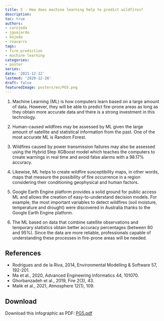 ```yaml
---
title: 5 - How does machine learning help to predict wildfires?
description: 
toc: true
authors:
- carojeda
- jguajardo
- kojeda
- rnavarro
tags:
- fire prediction
- machine learning
categories:
- poster
series:
date: '2021-12-12'
lastmod: '2020-12-20'
draft: false
featuredImage: posters/en/PG5.png
---
```



1. Machine Learning (ML) is how computers learn based on a large
   amount of data. However, they will be able to predict fire-prone
   areas as long as they obtain more accurate data and there is a
   strong investment in this technology.

2. Human-caused wildfires may be assessed by ML given the large amount
   of satellite and statistical information from the past. One of the
   most accurate ML is Random Forest.

3. Wildfires caused by power transmission failures may also be
   assessed using the Hybrid Step XGBoost model which teaches the
   computers to create warnings in real time and avoid false alarms
   with a 98.17% accuracy.

4. Likewise, ML helps to create wildfire susceptibility maps, in other
   words, maps that measure the possibility of fire occurrence in a
   region considering their conditioning geophysical and human
   factors.

5. Google Earth Engine platform provides a solid ground for public
   access ML and allows the creation of easy-to-understand decision
   models. For example, the most important variables to detect
   wildfires (soil moisture, temperature and drought) were discovered
   in Australia thanks to the Google Earth Engine platform.

6. The ML based on data that combine satellite observations and
   temporary statistics obtain better accuracy percentages (between 80
   and 95%). Since the data are more reliable, professionals capable
   of understanding these processes in fire-prone areas will be
   needed.


## References

- Rodrigues and de la Riva, 2014, Environmental Modelling & Software 57, 192-201. 
- Ma et al., 2020, Advanced Engineering Informatics 44, 101070.
- Ghorbanzadeh et al., 2019, Fire 2(3), 43. 
- Malik et al., 2021, Atmosphere 12(1), 109. 


## Download

Download this infographic as PDF: [PG5.pdf](PG5.pdf) 
